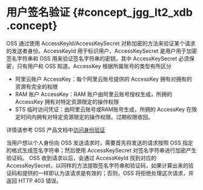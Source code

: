 # 用户签名验证 {#concept_jgg_lt2_xdb .concept}

OSS 通过使用 AccessKeyId/AccessKeySecret 对称加密的方法来验证某个请求的发送者身份。AccessKeyId 用于标识用户，AccessKeySecret 是用户用于加密签名字符串和 OSS 用来验证签名字符串的密钥，其中 AccessKeySecret 必须保密，只有用户和 OSS 知道。AccessKey 根据所属账号的类型有所区分

- 阿里云账户 AccessKey：每个阿里云账号提供的 AccessKey 拥有对拥有的资源有完全的权限
- RAM 账户 AccessKey：RAM 账户由阿里云账号授权生成，所拥的 AccessKey 拥有对特定资源限定的操作权限
- STS 临时访问凭证：由阿里云账号或RAM账号生成，所拥的 AccessKey 在限定时间内拥有对特定资源限定的操作权限。过期权限收回。

详情请参考 OSS 产品文档中[访问身份验证](../cn.zh-CN//访问控制.md#)

当用户想以个人身份向 OSS 发送请求时，需要首先将发送的请求按照 OSS 指定的格式生成签名字符串；然后使用 AccessKeySecret 对签名字符串进行加密产生验证码。 OSS 收到请求以后，会通过 AccessKeyId 找到对应的 AccessKeySecret，以同样的方法提取签名字符串和验证码，如果计算出来的验证码和提供的一样即认为该请求是有效的；否则，OSS 将拒绝处理这次请求，并返回 HTTP 403 错误。
